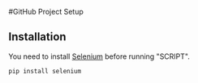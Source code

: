 #GitHub Project Setup

## Installation

You need to install [Selenium](https://selenium-python.readthedocs.io/) before running "SCRIPT".

```bash
pip install selenium
```
